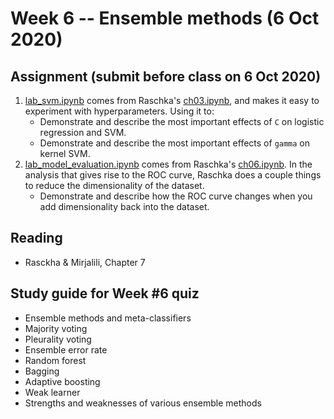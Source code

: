 
# Week 6 -- Ensemble methods (6 Oct 2020)

## Assignment (submit before class on 6 Oct 2020)

1. [lab_svm.ipynb](https://github.com/umbcdata602/fall2020/blob/master/lab_svm.ipynb) comes from Raschka's 
[ch03.ipynb](https://github.com/rasbt/python-machine-learning-book-3rd-edition/blob/master/ch03/ch03.ipynb),
and makes it easy to experiment with hyperparameters. Using it to:
    * Demonstrate and describe the most important effects of `C` on logistic regression and SVM.
    * Demonstrate and describe the most important effects of `gamma` on kernel SVM.
2. [lab_model_evaluation.ipynb](https://github.com/umbcdata602/fall2020/blob/master/lab_model_evaluation.ipynb)
comes from Raschka's [ch06.ipynb](https://github.com/rasbt/python-machine-learning-book-3rd-edition/blob/master/ch06/ch06.ipynb). In the analysis that gives rise to the ROC curve, 
Raschka does a couple things to reduce the dimensionality of the dataset.
    * Demonstrate and describe how the ROC curve changes when you add dimensionality back into the dataset.

## Reading

* Rasckha & Mirjalili, Chapter 7

## Study guide for Week #6 quiz

* Ensemble methods and meta-classifiers
* Majority voting
* Pleurality voting
* Ensemble error rate
* Random forest
* Bagging
* Adaptive boosting
* Weak learner
* Strengths and weaknesses of various ensemble methods
